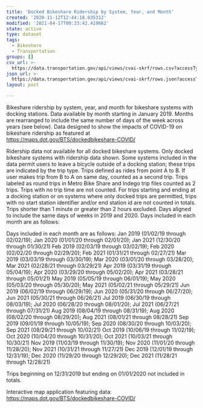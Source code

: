 ```yaml
---
title: 'Docked Bikeshare Ridership by System, Year, and Month'
created: '2020-11-12T12:44:18.835312'
modified: '2021-04-17T00:33:42.419662'
state: active
type: dataset
tags:
  - Bikeshare
  - Transportation
groups: []
csv_url: >-
  https://data.transportation.gov/api/views/cvai-skrf/rows.csv?accessType=DOWNLOAD
json_url: >-
  https://data.transportation.gov/api/views/cvai-skrf/rows.json?accessType=DOWNLOAD
layout: post

---
```

Bikeshare ridership by system, year, and month for bikeshare systems with docking stations.  Data available by month starting in January 2019. Months are rearranged to include the same number of days of the week across years (see below). Data designed to show the impacts of COVID-19 on bikeshare ridership as featured at https://maps.dot.gov/BTS/dockedbikeshare-COVID/

Ridership data not available for all docked bikeshare systems. Only docked bikeshare systems with ridership data shown. Some systems included in the data permit users to leave a bicycle outside of a docking station; these trips are indicated by the trip type. Trips defined as rides from point A to B. If user makes trip from B to A on same day, counted as a second trip. Trips labeled as round trips in Metro Bike Share and Indego trip files counted as 2 trips. Trips with no trip time are not counted. For trips starting and ending at a docking station or on systems where only docked trips are permitted, trips with no start station identifier and/or end station id are not counted in totals. Trips shorter than 1 minute or greater than 2 hours excluded. Days aligned to include the same days of weeks in 2019 and 2020. Days included in each month are as follows: 

Days included in each month are as follows:
Jan 2019 (01/02/19 through 02/02/19); Jan 2020 (01/01/20 through 02/01/20); Jan 2021 (12/30/20 through 01/30/21)
Feb 2019 (02/03/19 through 03/02/19); Feb 2020 (02/02/20 through 02/29/20); Feb 2021 (01/31/21 through 02/27/21)
Mar 2019 (03/03/19 through 03/30/19); Mar 2020 (03/01/20 through 03/28/20); Mar 2021 (02/28/21 through 03/29/21)
Apr 2019 (03/31/19 through 05/04/19); Apr 2020 (03/29/20 through 05/02/20); Apr 2021 (03/28/21 through 05/01/21)
May 2019 (05/05/19 through 06/01/19); May 2020 (05/03/20 through 05/30/20); May 2021 (05/02/21 through 05/29/21)
Jun 2019 (06/02/19 through 06/29/19); Jun 2020 (05/31/20 through 06/27/20); Jun 2021 (05/30/21 through 06/26/21)
Jul 2019 (06/30/19 through 08/03/19); Jul 2020 (06/28/20 through 08/01/20); Jul 2021 (06/27/21 through 07/31/21)
Aug 2019 (08/04/19 through 08/31/19); Aug 2020 (08/02/20 through 08/29/20); Aug 2021 (08/01/21 through 08/28/21)
Sep 2019 (09/01/19 through 10/05/19); Sep 2020 (08/30/20 through 10/03/20); Sep 2021 (08/29/21 through 10/02/21)
Oct 2019 (10/06/19 through 11/02/19); Oct 2020 (10/04/20 through 10/31/20); Oct 2021 (10/03/21 through 10/30/21)
Nov 2019 (11/03/19 through 11/30/19); Nov 2020 (11/01/20 through 11/28/20); Nov 2021 (10/31/21 through 11/27/21)
Dec 2019 (12/01/19 through 12/31/19); Dec 2020 (11/29/20 through 12/29/20); Dec 2021 (11/28/21 through 12/28/21)

Trips beginning on 12/31/2019 but ending on 01/01/2020 not included in totals.

Interactive map application featuring data: https://maps.dot.gov/BTS/dockedbikeshare-COVID/

